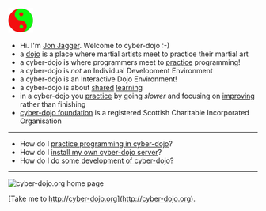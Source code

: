 <img src="https://raw.githubusercontent.com/cyber-dojo/nginx/master/images/home_page_logo.png" alt="cyber-dojo yin/yang logo" width="50px" height="50px"/>

  * Hi. I'm [Jon Jagger](http://jonjagger.blogspot.co.uk/). Welcome to cyber-dojo :-)
  * a [dojo](http://en.wikipedia.org/wiki/Dojo) is a place where martial artists meet to practice their martial art
  * a cyber-dojo is where programmers meet to [practice](http://jonjagger.blogspot.co.uk/2013/10/practice.html) programming!
  * a cyber-dojo is <em>not</em> an Individual Development Environment
  * a cyber-dojo is an Interactive Dojo Environment!
  * a cyber-dojo is about [shared](http://jonjagger.blogspot.co.uk/2013/10/teams.html) [learning](http://jonjagger.blogspot.co.uk/2013/10/learning.html)
  * in a cyber-dojo you [practice](http://jonjagger.blogspot.co.uk/2013/10/practice.html) by going <em>slower</em> and focusing on [improving](http://jonjagger.blogspot.co.uk/2014/02/improving.html) rather than finishing
  * [cyber-dojo foundation](http://blog.cyber-dojo.org/2015/08/cyber-dojo-foundation.html) is a registered Scottish Charitable Incorporated Organisation

- - - - -

  * How do I [practice programming in cyber-dojo](http://blog.cyber-dojo.org/2014/08/getting-started.html)?
  * How do I [install my own cyber-dojo server](http://blog.cyber-dojo.org/2014/09/setting-up-your-own-cyber-dojo-server.html)?
  * How do I [do some development of cyber-dojo](https://github.com/cyber-dojo/cyber-dojo/tree/master/dev)?

- - - -

![cyber-dojo.org home page](https://github.com/cyber-dojo/cyber-dojo/blob/master/shared/home_page_snaphot.png)

[Take me to http://cyber-dojo.org](http://cyber-dojo.org).
